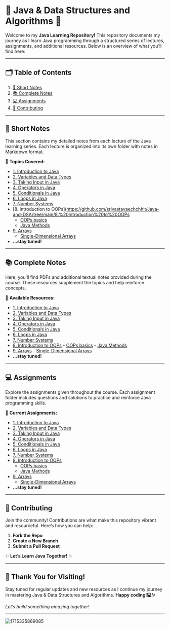 # 🌟 Java & Data Structures and Algorithms 🚀

Welcome to my **Java Learning Repository!** This repository documents my journey as I learn Java programming through a structured series of lectures, assignments, and additional resources. Below is an overview of what you'll find here:

---

## 🗂️ **Table of Contents**

1. [📝 Short Notes](#-Short-Notes)
2. [📚 Complete Notes](#-Complete-Notes)
3. [💻 Assignments](#-Assignments)
4. [🤝 Contributing](#-contributing)

---

## 📝 **Short Notes**

This section contains my detailed notes from each lecture of the Java learning series. Each lecture is organized into its own folder with notes in Markdown format.

📂 **Topics Covered:**
- [1. Introduction to Java](https://github.com/srivastavaechchhit/Java-and-DSA/blob/main/1.%20Introduction%20to%20Java/Notes.md)
- [2. Variables and Data Types](https://github.com/srivastavaechchhit/Java-and-DSA/blob/main/2.%20Variables%20and%20Data%20Types/Notes.md)
- [3. Taking Input in Java](https://github.com/srivastavaechchhit/Java-and-DSA/blob/main/3.%20Taking%20Input%20in%20Java/Notes.md)
- [4. Operators in Java](https://github.com/srivastavaechchhit/Java-and-DSA/blob/main/4.%20Operators%20in%20Java/Notes.md)
- [5. Conditionals in Java](https://github.com/srivastavaechchhit/Java-and-DSA/blob/main/5.%20Conditionals%20in%20Java/Notes.md)
- [6. Loops in Java](https://github.com/srivastavaechchhit/Java-and-DSA/blob/main/6.%20Loops%20in%20Java/Notes.md)
- [7. Number Systems](https://github.com/srivastavaechchhit/Java-and-DSA/blob/main/7.%20Number%20Systems/Notes.md)
- [8. Introduction to OOPs](https://github.com/srivastavaechchhit/Java-and-DSA/tree/main/8.%20Introduction%20to%20OOPs
  - [OOPs basics](https://github.com/srivastavaechchhit/Java-and-DSA/blob/main/8.%20Introduction%20to%20OOPs/OOPs%20basics/Notes.md)
  - [Java Methods](https://github.com/srivastavaechchhit/Java-and-DSA/blob/main/8.%20Introduction%20to%20OOPs/Java%20Methods/Notes.md)
- [9. Arrays](https://github.com/srivastavaechchhit/Java-and-DSA/tree/main/9.%20Arrays)
  - [Single-Dimensional Arrays](https://github.com/srivastavaechchhit/Java-and-DSA/blob/main/9.%20Arrays/1.%20Single-dimensional%20Arrays/Notes.md)
- **...stay tuned!**

---

## 📚 **Complete Notes**

Here, you'll find PDFs and additional textual notes provided during the course. These resources supplement the topics and help reinforce concepts.

📂 **Available Resources:**
- [1. Introduction to Java](https://github.com/user-attachments/files/16499977/Introduction.to.Programming.pdf)
- [2. Variables and Data Types](https://github.com/user-attachments/files/16500006/Java.Variables.and.Data.types.pdf)
- [3. Taking Input in Java](https://github.com/user-attachments/files/16500027/Input.pdf)
- [4. Operators in Java](https://github.com/user-attachments/files/16512908/Java.Operators.pdf)
- [5. Conditionals in Java](https://github.com/user-attachments/files/16569321/Conditionals.pdf)
- [6. Loops in Java](https://github.com/user-attachments/files/16569342/Loops.pdf)
- [7. Number Systems](https://github.com/srivastavaechchhit/Java-and-DSA/blob/main/7.%20Number%20Systems/Notes.md)
- [8. Introduction to OOPs](https://github.com/srivastavaechchhit/Java-and-DSA/tree/main/8.%20Introduction%20to%20OOPs)
       - [OOPs basics](https://github.com/user-attachments/files/16579568/Introduction.to.OOPs.pdf)
       - [Java Methods](https://github.com/user-attachments/files/16579566/Java.Methods.pdf)
- [9. Arrays](https://github.com/srivastavaechchhit/Java-and-DSA/tree/main/9.%20Arrays)
       - [Single-Dimensional Arrays](https://github.com/user-attachments/files/16612179/Arrays.pdf)
- **...stay tuned!**

---

## 💻 **Assignments**

Explore the assignments given throughout the course. Each assignment folder includes questions and solutions to practice and reinforce Java programming skills.

📂 **Current Assignments:**
- [1. Introduction to Java](https://github.com/user-attachments/files/16500193/Assignment.Questions.-.Introduction.to.Java.pdf)
- [2. Variables and Data Types](https://github.com/user-attachments/files/16500097/Assignment.Questions.-.Java.Variables.and.Data.Types.pdf)
- [3. Taking Input in Java](https://github.com/user-attachments/files/16500101/Assignment.Questions.-.Input.pdf)
- [4. Operators in Java](https://github.com/user-attachments/files/16512916/Assignment.Questions.-.Java.Operators.pdf)
- [5. Conditionals in Java](https://github.com/user-attachments/files/16569323/Assignment.Questions.-.Conditionals.pdf)
- [6. Loops in Java](https://github.com/user-attachments/files/16569350/Assignment.Questions.-.Loops.pdf)
- [7. Number Systems](https://github.com/srivastavaechchhit/Java-and-DSA/tree/main/7.%20Number%20Systems/Codes)
- [8. Introduction to OOPs](https://github.com/srivastavaechchhit/Java-and-DSA/tree/main/8.%20Introduction%20to%20OOPs)
     - [OOPs basics](https://github.com/user-attachments/files/16579580/Assignment.Questions.-.Introduction.to.OOPs.pdf)
     - [Java Methods](https://github.com/user-attachments/files/16579587/Assignment.Questions.-.Java.Methods.pdf)
- [9. Arrays](https://github.com/srivastavaechchhit/Java-and-DSA/tree/main/9.%20Arrays)
  - [Single-Dimensional Arrays](https://github.com/user-attachments/files/16612232/Assignment.Questions.-.Arrays.pdf)
- **...stay tuned!**

---

## 🤝 **Contributing**

Join the community! Contributions are what make this repository vibrant and resourceful. Here’s how you can help:

1. **Fork the Repo**
2. **Create a New Branch**
3. **Submit a Pull Request**

✨ **Let’s Learn Java Together!** ✨

---

## 🥳 **Thank You for Visiting!**

Stay tuned for regular updates and new resources as I continue my journey in mastering Java & Data Structures and Algorithms. **Happy coding!💻✨**

*Let’s build something amazing together!*

---

![1715335869085](https://github.com/user-attachments/assets/bb676f41-7648-4aa5-b41d-c7c7a8ffd57a)
